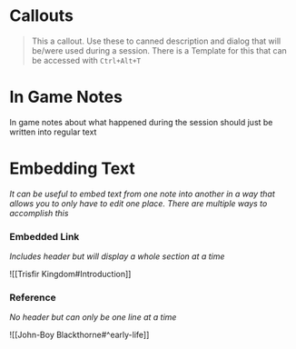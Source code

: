 
# Callouts

>   This a callout. Use these to canned description and dialog that will be/were used during a session. There is a Template for this that can be accessed with `Ctrl+Alt+T`

# In Game Notes

In game notes about what happened during the session should just be written into regular text

# Embedding Text

*It can be useful to embed text from one note into another in a way that allows you to only have to edit one place. There are multiple ways to accomplish this*
### Embedded Link
*Includes header but will display a whole section at a time*

![[Trisfir Kingdom#Introduction]]

### Reference

*No header but can only be one line at a time*

![[John-Boy Blackthorne#^early-life]]